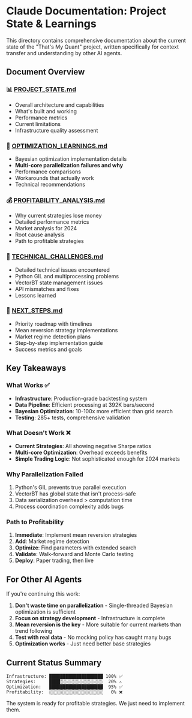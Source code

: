 # Claude Documentation: Project State & Learnings

This directory contains comprehensive documentation about the current state of the "That's My Quant" project, written specifically for context transfer and understanding by other AI agents.

## Document Overview

### 📊 [PROJECT_STATE.md](PROJECT_STATE.md)
- Overall architecture and capabilities
- What's built and working
- Performance metrics
- Current limitations
- Infrastructure quality assessment

### 🔬 [OPTIMIZATION_LEARNINGS.md](OPTIMIZATION_LEARNINGS.md)
- Bayesian optimization implementation details
- **Multi-core parallelization failures and why**
- Performance comparisons
- Workarounds that actually work
- Technical recommendations

### 💰 [PROFITABILITY_ANALYSIS.md](PROFITABILITY_ANALYSIS.md)
- Why current strategies lose money
- Detailed performance metrics
- Market analysis for 2024
- Root cause analysis
- Path to profitable strategies

### 🔧 [TECHNICAL_CHALLENGES.md](TECHNICAL_CHALLENGES.md)
- Detailed technical issues encountered
- Python GIL and multiprocessing problems
- VectorBT state management issues
- API mismatches and fixes
- Lessons learned

### 🚀 [NEXT_STEPS.md](NEXT_STEPS.md)
- Priority roadmap with timelines
- Mean reversion strategy implementations
- Market regime detection plans
- Step-by-step implementation guide
- Success metrics and goals

## Key Takeaways

### What Works ✅
- **Infrastructure**: Production-grade backtesting system
- **Data Pipeline**: Efficient processing at 392K bars/second
- **Bayesian Optimization**: 10-100x more efficient than grid search
- **Testing**: 285+ tests, comprehensive validation

### What Doesn't Work ❌
- **Current Strategies**: All showing negative Sharpe ratios
- **Multi-core Optimization**: Overhead exceeds benefits
- **Simple Trading Logic**: Not sophisticated enough for 2024 markets

### Why Parallelization Failed
1. Python's GIL prevents true parallel execution
2. VectorBT has global state that isn't process-safe
3. Data serialization overhead > computation time
4. Process coordination complexity adds bugs

### Path to Profitability
1. **Immediate**: Implement mean reversion strategies
2. **Add**: Market regime detection
3. **Optimize**: Find parameters with extended search
4. **Validate**: Walk-forward and Monte Carlo testing
5. **Deploy**: Paper trading, then live

## For Other AI Agents

If you're continuing this work:

1. **Don't waste time on parallelization** - Single-threaded Bayesian optimization is sufficient
2. **Focus on strategy development** - Infrastructure is complete
3. **Mean reversion is the key** - More suitable for current markets than trend following
4. **Test with real data** - No mocking policy has caught many bugs
5. **Optimization works** - Just need better base strategies

## Current Status Summary

```
Infrastructure: ████████████████████ 100% ✅
Strategies:     ████░░░░░░░░░░░░░░░░  20% ⚠️
Optimization:   ████████████████████  95% ✅
Profitability:  ░░░░░░░░░░░░░░░░░░░░   0% ❌
```

The system is ready for profitable strategies. We just need to implement them.
